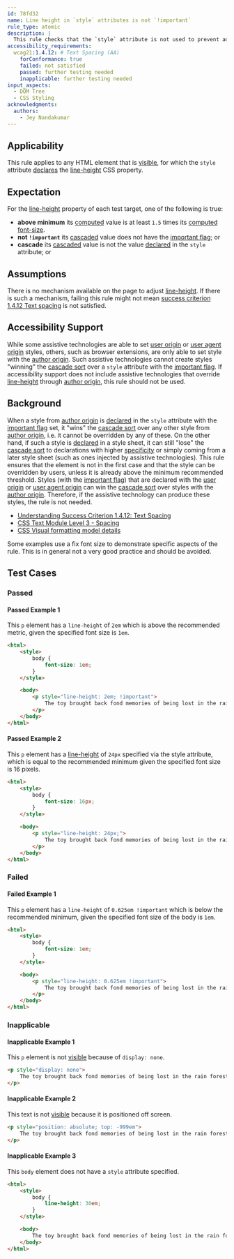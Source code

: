 ```yaml
---
id: 78fd32
name: Line height in `style` attributes is not `!important`
rule_type: atomic
description: |
  This rule checks that the `style` attribute is not used to prevent adjusting `line-height` by using `!important`, except if it's at least `1.5` times the font size.
accessibility_requirements:
  wcag21:1.4.12: # Text Spacing (AA)
    forConformance: true
    failed: not satisfied
    passed: further testing needed
    inapplicable: further testing needed
input_aspects:
  - DOM Tree
  - CSS Styling
acknowledgments:
  authors:
    - Jey Nandakumar
---
```


## Applicability

This rule applies to any HTML element that is [visible][], for which the `style` attribute [declares][declared] the [line-height][] CSS property.

## Expectation

For the [line-height][] property of each test target, one of the following is true:

- **above minimum** its [computed][] value is at least `1.5` times its [computed][] [font-size][].
- **not `!important`** its [cascaded][] value does not have the [important flag][]; or
- **cascade** its [cascaded][] value is not the value [declared][] in the `style` attribute; or

## Assumptions

There is no mechanism available on the page to adjust [line-height][]. If there is such a mechanism, failing this rule might not mean [success criterion 1.4.12 Text spacing](https://www.w3.org/TR/WCAG21/#text-spacing) is not satisfied.

## Accessibility Support

While some assistive technologies are able to set [user origin][] or [user agent origin][] styles, others, such as browser extensions, are only able to set style with the [author origin][]. Such assistive technologies cannot create styles "winning" the [cascade sort][] over a `style` attribute with the [important flag][]. If accessibility support does not include assistive technologies that override [line-height][] through [author origin][], this rule should not be used.

## Background

When a style from [author origin][] is [declared][] in the `style` attribute with the [important flag][] set, it "wins" the [cascade sort] over any other style from [author origin][], i.e. it cannot be overridden by any of these. On the other hand, if such a style is [declared][] in a style sheet, it can still "lose" the [cascade sort][] to declarations with higher [specificity][] or simply coming from a later style sheet (such as ones injected by assistive technologies). This rule ensures that the element is not in the first case and that the style can be overridden by users, unless it is already above the minimum recommended threshold. Styles (with the [important flag][]) that are declared with the [user origin][] or [user agent origin][] can win the [cascade sort][] over styles with the [author origin][]. Therefore, if the assistive technology can produce these styles, the rule is not needed.

- [Understanding Success Criterion 1.4.12: Text Spacing](https://www.w3.org/WAI/WCAG21/Understanding/text-spacing.html)
- [CSS Text Module Level 3 - Spacing](https://www.w3.org/TR/css-text-3/#spacing)
- [CSS Visual formatting model details](https://drafts.csswg.org/css2/visudet.html)

Some examples use a fix font size to demonstrate specific aspects of the rule. This is in general not a very good practice and should be avoided.

## Test Cases

### Passed

#### Passed Example 1

This `p` element has a `line-height` of `2em` which is above the recommended metric, given the specified font size is `1em`.

```html
<html>
	<style>
		body {
			font-size: 1em;
		}
	</style>

	<body>
		<p style="line-height: 2em; !important">
			The toy brought back fond memories of being lost in the rain forest.
		</p>
	</body>
</html>
```

#### Passed Example 2

This `p` element has a [line-height][] of `24px` specified via the style attribute, which is equal to the recommended minimum given the specified font size is 16 pixels.

```html
<html>
	<style>
		body {
			font-size: 16px;
		}
	</style>

	<body>
		<p style="line-height: 24px;">
			The toy brought back fond memories of being lost in the rain forest.
		</p>
	</body>
</html>
```

### Failed

#### Failed Example 1

This `p` element has a `line-height` of `0.625em !important` which is below the recommended minimum, given the specified font size of the body is `1em`.

```html
<html>
	<style>
		body {
			font-size: 1em;
		}
	</style>

	<body>
		<p style="line-height: 0.625em !important">
			The toy brought back fond memories of being lost in the rain forest.
		</p>
	</body>
</html>
```

### Inapplicable

#### Inapplicable Example 1

This `p` element is not [visible][] because of `display: none`.

```html
<p style="display: none">
	The toy brought back fond memories of being lost in the rain forest.
</p>
```

#### Inapplicable Example 2

This text is not [visible][] because it is positioned off screen.

```html
<p style="position: absolute; top: -999em">
	The toy brought back fond memories of being lost in the rain forest.
</p>
```

#### Inapplicable Example 3

This `body` element does not have a `style` attribute specified.

```html
<html>
	<style>
		body {
			line-height: 30em;
		}
	</style>

	<body>
		The toy brought back fond memories of being lost in the rain forest.
	</body>
</html>
```

[author origin]: https://www.w3.org/TR/css-cascade-4/#cascade-origin-author 'CSS Cascading and Inheritance Level 4 (Working draft) - Cascading Origins - Author Origin'
[cascade sort]: https://www.w3.org/TR/css-cascade-4/#cascade-sort 'CSS Cascading and Inheritance Level 4 (Working draft) - Cascade Sort'
[cascaded]: https://www.w3.org/TR/css-cascade-4/#cascaded 'CSS Cascading and Inheritance Level 4 (Working draft) - Cascaded Values'
[computed]: https://www.w3.org/TR/css-cascade-4/#computed-value 'CSS Cascading and Inheritance Level 4 (Working draft) - Computed Values'
[declared]: https://www.w3.org/TR/css-cascade-4/#declared 'CSS Cascading and Inheritance Level 4 (Working draft) - Declared Values'
[font-size]: https://www.w3.org/TR/css-fonts-4/#propdef-font-size 'CSS Fonts Module Level 4 (Working draft) - Font size: the font-size property'
[important flag]: https://www.w3.org/TR/cssom/#css-declaration-important-flag 'CSS Object Model (CSSOM) - important flag'
[line-height]: https://drafts.csswg.org/css2/visudet.html#propdef-line-height 'CSS Visual formatting model details - line-height property'
[specificity]: https://www.w3.org/TR/selectors/#specificity 'CSS Selectors Level 4 (Working draft) - Specificity'
[user origin]: https://www.w3.org/TR/css-cascade-4/#cascade-origin-user 'CSS Cascading and Inheritance Level 4 (Working draft) - Cascading Origins - User Origin'
[user agent origin]: https://www.w3.org/TR/css-cascade-4/#cascade-origin-ua 'CSS Cascading and Inheritance Level 4 (Working draft) - Cascading Origins - User Agent Origin'
[visible]: #visible 'Definition of visible'
